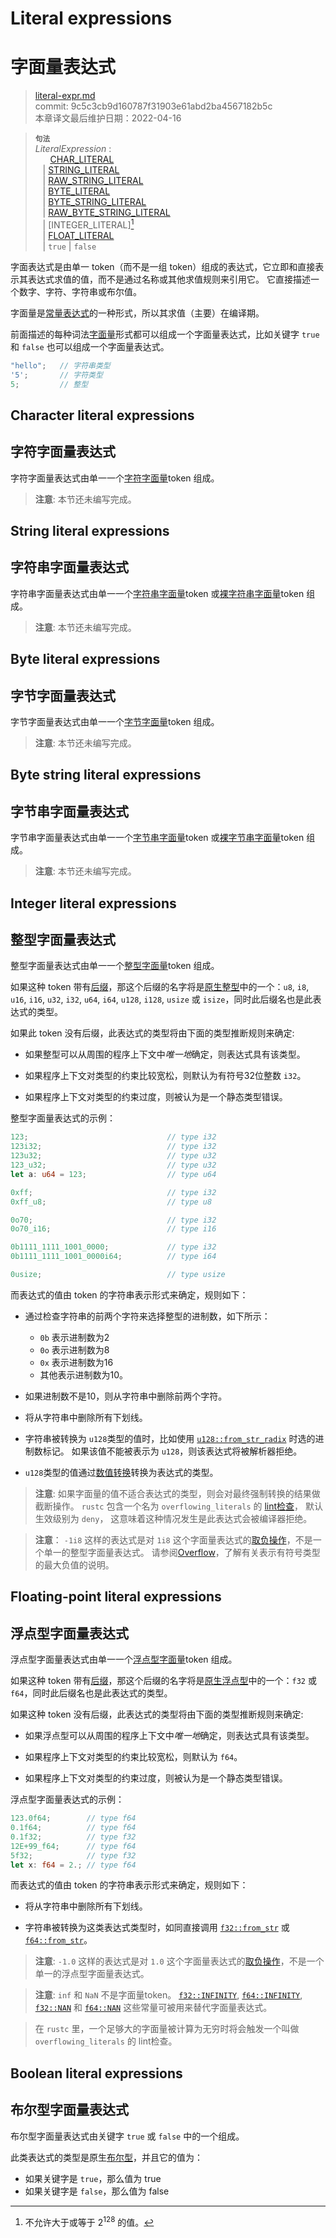# Literal expressions
# 字面量表达式

>[literal-expr.md](https://github.com/rust-lang/reference/blob/master/src/expressions/literal-expr.md)\
>commit: 9c5c3cb9d160787f31903e61abd2ba4567182b5c \
>本章译文最后维护日期：2022-04-16

> **<sup>句法</sup>**\
> _LiteralExpression_ :\
> &nbsp;&nbsp; &nbsp;&nbsp; [CHAR_LITERAL]\
> &nbsp;&nbsp; | [STRING_LITERAL]\
> &nbsp;&nbsp; | [RAW_STRING_LITERAL]\
> &nbsp;&nbsp; | [BYTE_LITERAL]\
> &nbsp;&nbsp; | [BYTE_STRING_LITERAL]\
> &nbsp;&nbsp; | [RAW_BYTE_STRING_LITERAL]\
> &nbsp;&nbsp; | [INTEGER_LITERAL][^out-of-range]\
> &nbsp;&nbsp; | [FLOAT_LITERAL]\
> &nbsp;&nbsp; | `true` | `false`
>
> [^out-of-range]: 不允许大于或等于 2<sup>128</sup> 的值。

字面表达式是由单一 token（而不是一组 token）组成的表达式，它立即和直接表示其表达式求值的值，而不是通过名称或其他求值规则来引用它。
它直接描述一个数字、字符、字符串或布尔值。

字面量是[常量表达式][constant expression]的一种形式，所以其求值（主要）在编译期。

前面描述的每种词法[字面量][literal tokens]形式都可以组成一个字面量表达式，比如关键字 `true` 和 `false` 也可以组成一个字面量表达式。

```rust
"hello";   // 字符串类型
'5';       // 字符类型
5;         // 整型
```
## Character literal expressions
## 字符字面量表达式

字符字面量表达式由单一一个[字符字面量][CHAR_LITERAL]token 组成。

> **注意**: 本节还未编写完成。

## String literal expressions
## 字符串字面量表达式

字符串字面量表达式由单一一个[字符串字面量][STRING_LITERAL]token 或[裸字符串字面量][RAW_STRING_LITERAL]token 组成。

> **注意**: 本节还未编写完成。

## Byte literal expressions
## 字节字面量表达式

字节字面量表达式由单一一个[字节字面量][BYTE_LITERAL]token 组成。

> **注意**: 本节还未编写完成。

## Byte string literal expressions
## 字节串字面量表达式

字节串字面量表达式由单一一个[字节串字面量][BYTE_STRING_LITERAL]token 或[裸字节串字面量][RAW_BYTE_STRING_LITERAL]token 组成。

> **注意**: 本节还未编写完成。

## Integer literal expressions
## 整型字面量表达式

整型字面量表达式由单一一个[整型字面量][INTEGER_LITERAL]token 组成。

如果这种 token 带有[后缀][suffix]，那这个后缀的名字将是[原生整型][numeric types]中的一个：`u8`, `i8`, `u16`, `i16`, `u32`, `i32`, `u64`, `i64`, `u128`, `i128`, `usize` 或 `isize`，同时此后缀名也是此表达式的类型。

如果此 token 没有后缀，此表达式的类型将由下面的类型推断规则来确定:

* 如果整型可以从周围的程序上下文中*唯一地*确定，则表达式具有该类型。

* 如果程序上下文对类型的约束比较宽松，则默认为有符号32位整数 `i32`。

* 如果程序上下文对类型的约束过度，则被认为是一个静态类型错误。

整型字面量表达式的示例：

```rust
123;                               // type i32
123i32;                            // type i32
123u32;                            // type u32
123_u32;                           // type u32
let a: u64 = 123;                  // type u64

0xff;                              // type i32
0xff_u8;                           // type u8

0o70;                              // type i32
0o70_i16;                          // type i16

0b1111_1111_1001_0000;             // type i32
0b1111_1111_1001_0000i64;          // type i64

0usize;                            // type usize
```

而表达式的值由 token 的字符串表示形式来确定，规则如下：

* 通过检查字符串的前两个字符来选择整型的进制数，如下所示：

    * `0b` 表示进制数为2
    * `0o` 表示进制数为8
    * `0x` 表示进制数为16
    * 其他表示进制数为10。

* 如果进制数不是10，则从字符串中删除前两个字符。

* 将从字符串中删除所有下划线。

* 字符串被转换为 `u128`类型的值时，比如使用 [`u128::from_str_radix`] 时选的进制数标记。
如果该值不能被表示为 `u128`，则该表达式将被解析器拒绝。

* `u128`类型的值通过[数值转换][numeric cast]转换为表达式的类型。

> **注意**: 如果字面量的值不适合表达式的类型，则会对最终强制转换的结果做截断操作。
> `rustc` 包含一个名为 `overflowing_literals` 的 [lint检查][lint check]， 默认生效级别为 `deny`， 这意味着这种情况发生是此表达式会被编译器拒绝。

> **注意**： `-1i8` 这样的表达式是对 `1i8` 这个字面量表达式的[取负操作][negation operator]，不是一个单一的整型字面量表达式。
> 请参阅[Overflow]，了解有关表示有符号类型的最大负值的说明。
## Floating-point literal expressions

## 浮点型字面量表达式

浮点型字面量表达式由单一一个[浮点型字面量][FLOAT_LITERAL]token 组成。

如果这种 token 带有[后缀][suffix]，那这个后缀的名字将是[原生浮点型][floating-point types]中的一个：`f32` 或 `f64`，同时此后缀名也是此表达式的类型。

如果这种 token 没有后缀，此表达式的类型将由下面的类型推断规则来确定:

* 如果浮点型可以从周围的程序上下文中*唯一地*确定，则表达式具有该类型。

* 如果程序上下文对类型的约束比较宽松，则默认为 `f64`。

* 如果程序上下文对类型的约束过度，则被认为是一个静态类型错误。

浮点型字面量表达式的示例：

```rust
123.0f64;        // type f64
0.1f64;          // type f64
0.1f32;          // type f32
12E+99_f64;      // type f64
5f32;            // type f32
let x: f64 = 2.; // type f64
```

而表达式的值由 token 的字符串表示形式来确定，规则如下：

* 将从字符串中删除所有下划线。

* 字符串被转换为这类表达式类型时，如同直接调用 [`f32::from_str`] 或 [`f64::from_str`]。

> **注意**: `-1.0` 这样的表达式是对 `1.0` 这个字面量表达式的[取负操作][negation operator]，不是一个单一的浮点型字面量表达式。

> **注意**: `inf` 和 `NaN` 不是字面量token。
> [`f32::INFINITY`], [`f64::INFINITY`], [`f32::NAN`] 和 [`f64::NAN`] 这些常量可被用来替代字面量表达式。

> 在 `rustc` 里，一个足够大的字面量被计算为无穷时将会触发一个叫做 `overflowing_literals` 的 lint检查。

## Boolean literal expressions
## 布尔型字面量表达式

布尔型字面量表达式由关键字 `true` 或 `false` 中的一个组成。

此类表达式的类型是原生[布尔型][boolean type]，并且它的值为：
 * 如果关键字是 `true`，那么值为 true
 * 如果关键字是 `false`，那么值为 false

[boolean type]: ../types/boolean.md
[constant expression]: ../const_eval.md#constant-expressions
[floating-point types]: ../types/numeric.md#floating-point-types
[lint check]: ../attributes/diagnostics.md#lint-check-attributes
[literal tokens]: ../tokens.md#literals
[numeric cast]: operator-expr.md#numeric-cast
[numeric types]: ../types/numeric.md
[suffix]: ../tokens.md#suffixes
[negation operator]: operator-expr.md#negation-operators
[overflow]: operator-expr.md#overflow
[`f32::from_str`]: https://doc.rust-lang.org/core/primitive.f32.html#method.from_str
[`f32::INFINITY`]: https://doc.rust-lang.org/core/primitive.f32.md#associatedconstant.INFINITY
[`f32::NAN`]: https://doc.rust-lang.org/core/primitive.f32.md#associatedconstant.NAN
[`f64::from_str`]: https://doc.rust-lang.org/core/primitive.f64.md#method.from_str
[`f64::INFINITY`]: https://doc.rust-lang.org/core/primitive.f64.md#associatedconstant.INFINITY
[`f64::NAN`]: https://doc.rust-lang.org/core/primitive.f64.md#associatedconstant.NAN
[`u128::from_str_radix`]: https://doc.rust-lang.org/core/primitive.u128.md#method.from_str_radix
[CHAR_LITERAL]: ../tokens.md#character-literals
[STRING_LITERAL]: ../tokens.md#string-literals
[RAW_STRING_LITERAL]: ../tokens.md#raw-string-literals
[BYTE_LITERAL]: ../tokens.md#byte-literals
[BYTE_STRING_LITERAL]: ../tokens.md#byte-string-literals
[RAW_BYTE_STRING_LITERAL]: ../tokens.md#raw-byte-string-literals
[INTEGER_LITERAL]: ../tokens.md#integer-literals
[FLOAT_LITERAL]: ../tokens.md#floating-point-literals